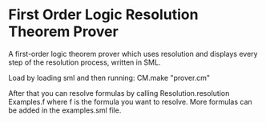 # First Order Logic Resolution Theorem Prover

A first-order logic theorem prover which uses resolution and displays every step of the resolution process, written in SML.

Load by loading sml and then running:
CM.make "prover.cm"

After that you can resolve formulas by calling
Resolution.resolution Examples.f
where f is the formula you want to resolve. More formulas can be added in the examples.sml file.
